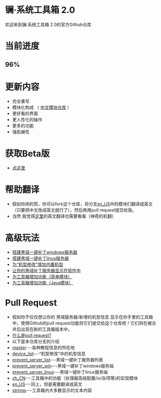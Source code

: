# 镧·系统工具箱 2.0
欢迎来到镧·系统工具箱 2.0的官方Github仓库
# 当前进度
## 96%
# 更新内容
- 完全重写
- 模块化构成 （ [中文模块仓库](https://github.com/xzr467706992/Lathanum_system_toolbox_v2/tree/zh_CN) ）
- 更好看的界面
- 更人性化的操作
- 更多的功能
- 强拓展性
# 获取Beta版
- [点这里](https://github.com/xzr467706992/Lanthanum_system_toolbox_v2/releases)
# 帮助翻译
- 假如你闲的慌，你可以fork这个仓库，将分支[en_US](https://github.com/xzr467706992/Lanthanum_system_toolbox_v2/tree/en_US)中的模块们翻译成英文（只要把中文改成英文就行了），然后再用pull request提交给我。
- 当然 我觉得[这里](https://github.com/xzr467706992/Lathanum_system_toolbox_v2/tree/strings)的英文翻译也需要看看（神奇的机翻）
# 高级玩法
- [搭建黑域一键补丁windows服务器](https://github.com/xzr467706992/Lanthanum_system_toolbox_v2/blob/prevent_server_win/README.md)
- [搭建黑域一键补丁linux服务器](https://github.com/xzr467706992/Lanthanum_system_toolbox_v2/blob/prevent_server_linux/README.md)
- [为“机型修改”增加内置机型](https://github.com/xzr467706992/Lanthanum_system_toolbox_v2/blob/master/tutorial/device_list.md)
- [让你的黑域补丁服务器显示在软件中](https://github.com/xzr467706992/Lanthanum_system_toolbox_v2/blob/master/tutorial/prevent_server_module.md)
- [为工具箱增加功能（简单模块）](https://github.com/xzr467706992/Lanthanum_system_toolbox_v2/blob/master/tutorial/standardModule.md)
- [为工具箱增加功能（Java模块）](https://github.com/xzr467706992/Lanthanum_system_toolbox_v2/blob/master/tutorial/javaModule.md)

# Pull Request
- 假如你不仅仅想让你的 黑域服务器/新增的机型信息 显示在你手里的工具箱中，使用Github的pull request功能将它们提交给这个仓库吧！它们将在被合并后出现在新的工具箱版本中。
- [什么是pull request?](https://www.baidu.com/s?wd=pull%20request%E6%95%99%E7%A8%8B&rsv_spt=1&rsv_iqid=0x8e5a885a0006e95c&issp=1&f=8&rsv_bp=1&rsv_idx=2&ie=utf-8&rqlang=cn&tn=98012088_5_dg&ch=12&rsv_enter=1&oq=pull%2520request&rsv_t=84c2ukWw2YO8yyRovbiiOtRlD40%2FTjXrunbF776CQsTZeb96JsnxkfiI%2BZ79y6dnWsxN5w&inputT=3432&rsv_pq=c9996590000715bd&rsv_sug3=47&rsv_sug1=31&rsv_sug7=100&rsv_sug2=0&rsv_sug4=4217)
- 以下是本仓库分支的介绍
- [master](https://github.com/xzr467706992/Lanthanum_system_toolbox_v2)---各种教程信息的所在地
- [device_list](https://github.com/xzr467706992/Lanthanum_system_toolbox_v2/tree/device_list)---“机型修改”中的机型信息
- [prevent_server_list](https://github.com/xzr467706992/Lanthanum_system_toolbox_v2/tree/prevent_server_list)---黑域一键补丁服务器列表
- [prevent_server_win](https://github.com/xzr467706992/Lanthanum_system_toolbox_v2/tree/prevent_server_win)---黑域一键补丁windows服务端
- [prevent_server_linux](https://github.com/xzr467706992/Lanthanum_system_toolbox_v2/tree/prevent_server_linux)---黑域一键补丁linux服务端
- [zh_CN](https://github.com/xzr467706992/Lanthanum_system_toolbox_v2/tree/zh_CN)---工具箱中的功能（处理器高级配置/io/杂项等)的实现模块
- [en_US](https://github.com/xzr467706992/Lanthanum_system_toolbox_v2/tree/en_US)---同上，但是需要翻译成英文
- [strings](https://github.com/xzr467706992/Lanthanum_system_toolbox_v2/tree/strings)---工具箱内大多数显示的文本内容
